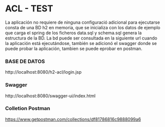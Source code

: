 # ACL - TEST
La aplicación no requiere de ninguna configuració adicional para ejecutarse consta de una BD h2 en memoria, que se inicializa con los datos de ejemplo que carga el spring de los ficheros data.sql y schema.sql genera la estructura de la BD. La bd puede ser consultada en la siguiente url cuando la aplicación está ejecutándose, también se adicionó el swagger donde se puede probar la aplicación, tambien se puede eprobar en postman.

### BASE DE DATOS 
http://localhost:8080/h2-acl/login.jsp

### Swagger
http://localhost:8080/swagger-ui/index.html

### Colletion Postman

https://www.getpostman.com/collections/df81786816c9888099a6